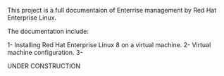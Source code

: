 This project is a full documentaion of Enterrise management by Red Hat Enterprise Linux.

The documentation include:

1- Installing Red Hat Enterprise Linux 8 on a virtual machine. 
2- Virtual machine configuration.
3- 


















UNDER CONSTRUCTION 
